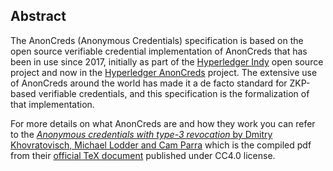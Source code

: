## Abstract

The AnonCreds (Anonymous Credentials) specification is based on the open source verifiable credential
implementation of AnonCreds that has been in use since 2017, initially as part of the
[Hyperledger Indy](https://www.hyperledger.org/projects/hyperledger-indy) open
source project and now in the [Hyperledger AnonCreds](https://wiki.hyperledger.org/display/anoncreds) project. The extensive use of AnonCreds around the world has made it a de
facto standard for ZKP-based verifiable credentials, and this specification is the
formalization of that implementation.

For more details on what AnonCreds are and how they work you can refer to the [_Anonymous credentials with type-3 revocation_ by Dmitry Khovratovisch, Michael Lodder and Cam Parra](https://github.com/hyperledger/anoncreds-spec/blob/main/spec/ursaAnonCreds.pdf) which is the compiled pdf from their [official TeX document](https://github.com/hyperledger/ursa-docs/tree/main/specs/anoncreds1) published under CC4.0 license.
